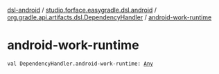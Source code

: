 [dsl-android](../../index.md) / [studio.forface.easygradle.dsl.android](../index.md) / [org.gradle.api.artifacts.dsl.DependencyHandler](index.md) / [android-work-runtime](./android-work-runtime.md)

# android-work-runtime

`val DependencyHandler.android-work-runtime: `[`Any`](https://kotlinlang.org/api/latest/jvm/stdlib/kotlin/-any/index.html)